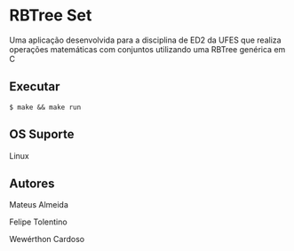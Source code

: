 # RBTree Set

Uma aplicação desenvolvida para a disciplina de ED2 da UFES que realiza operações matemáticas com conjuntos utilizando uma RBTree genérica em C 

## Executar

```$ make && make run```

## OS Suporte

Linux

## Autores

Mateus Almeida

Felipe Tolentino

Wewérthon Cardoso

